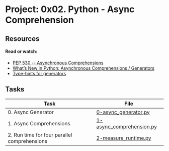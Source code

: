 # Project: 0x02. Python - Async Comprehension

## Resources

#### Read or watch:

* [PEP 530 -- Asynchronous Comprehensions](https://intranet.alxswe.com/rltoken/hlwtED-iLsdORSgly8DsyQ)
* [What’s New in Python: Asynchronous Comprehensions / Generators](https://intranet.alxswe.com/rltoken/0OkbObYzCKtO7ZUAxfKvkw)
* [Type-hints for generators](https://intranet.alxswe.com/rltoken/l4Fnno568VbVIn9GvrFVtQ)

## Tasks

| Task                                         | File                                                   |
|----------------------------------------------|--------------------------------------------------------|
| 0. Async Generator                           | [0-async_generator.py](./0-async_generator.py)         |
| 1. Async Comprehensions                      | [1-async_comprehension.py](./1-async_comprehension.py) |
| 2. Run time for four parallel comprehensions | [2-measure_runtime.py](./2-measure_runtime.py)         |
